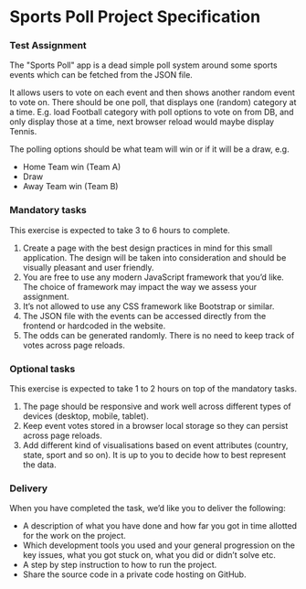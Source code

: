 # Sports Poll  Project Specification


### Test Assignment

The "Sports Poll" app is a dead simple poll system around some sports events which
can be fetched from the JSON file.

It allows users to vote on each event and then shows another random event to vote
on. There should be one poll, that displays one (random) category at a time. E.g.
load Football category with poll options to vote on from DB, and only display those
at a time, next browser reload would maybe display Tennis.

The polling options should be what team will win or if it will be a draw, e.g.
- Home Team win (Team A)
- Draw
- Away Team win (Team B)


### Mandatory tasks

This exercise is expected to take 3 to 6 hours to complete.
1. Create a page with the best design practices in mind for this small application. The design will be taken into consideration and should be visually pleasant and user friendly.
2. You are free to use any modern JavaScript framework that you’d like. The choice of framework may impact the way we assess your assignment.
3. It’s not allowed to use any CSS framework like Bootstrap or similar.
4. The JSON file with the events can be accessed directly from the frontend or hardcoded in the website.
5. The odds can be generated randomly. There is no need to keep track of votes across page reloads.


### Optional tasks

This exercise is expected to take 1 to 2 hours on top of the mandatory tasks.
1. The page should be responsive and work well across different types of devices (desktop, mobile, tablet).
2. Keep event votes stored in a browser local storage so they can persist across page reloads.
3. Add different kind of visualisations based on event attributes (country, state, sport and so on). It is up to you to decide how to best represent the data.


### Delivery

When you have completed the task, we’d like you to deliver the following:
- A description of what you have done and how far you got in time allotted for the work on the project.
- Which development tools you used and your general progression on the key issues, what you got stuck on, what you did or didn’t solve etc.
- A step by step instruction to how to run the project.
- Share the source code in a private code hosting on GitHub.